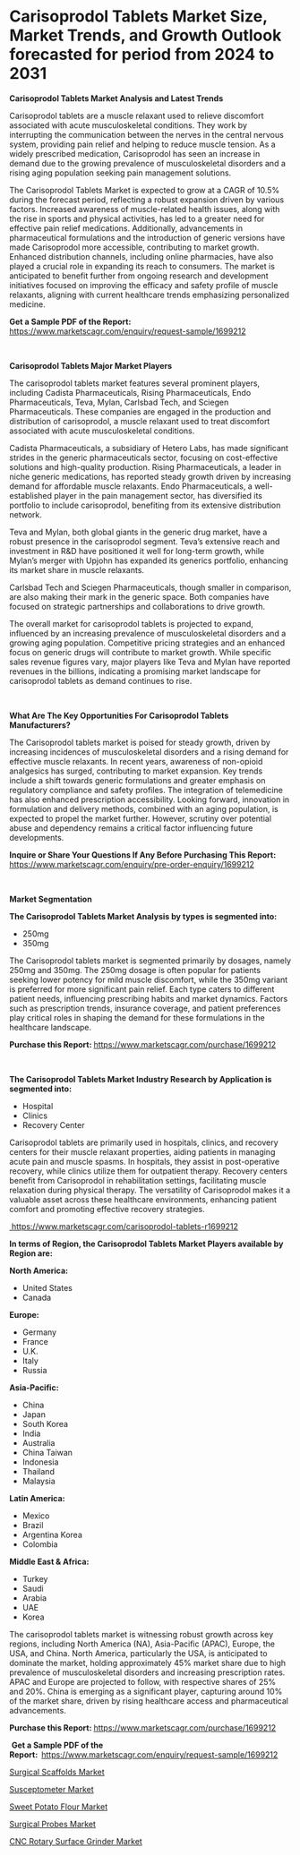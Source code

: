 <p><h1>Carisoprodol Tablets Market Size, Market Trends, and Growth Outlook forecasted for period from 2024 to 2031</h1></p><p><strong>Carisoprodol Tablets Market Analysis and Latest Trends</strong></p>
<p><p>Carisoprodol tablets are a muscle relaxant used to relieve discomfort associated with acute musculoskeletal conditions. They work by interrupting the communication between the nerves in the central nervous system, providing pain relief and helping to reduce muscle tension. As a widely prescribed medication, Carisoprodol has seen an increase in demand due to the growing prevalence of musculoskeletal disorders and a rising aging population seeking pain management solutions.</p><p>The Carisoprodol Tablets Market is expected to grow at a CAGR of 10.5% during the forecast period, reflecting a robust expansion driven by various factors. Increased awareness of muscle-related health issues, along with the rise in sports and physical activities, has led to a greater need for effective pain relief medications. Additionally, advancements in pharmaceutical formulations and the introduction of generic versions have made Carisoprodol more accessible, contributing to market growth. Enhanced distribution channels, including online pharmacies, have also played a crucial role in expanding its reach to consumers. The market is anticipated to benefit further from ongoing research and development initiatives focused on improving the efficacy and safety profile of muscle relaxants, aligning with current healthcare trends emphasizing personalized medicine.</p></p>
<p><strong>Get a Sample PDF of the Report:&nbsp;</strong> <a href="https://www.marketscagr.com/enquiry/request-sample/1699212?utm_campaign=1560&utm_medium=2&utm_source=Github&utm_content=ia&utm_term=20102024&utm_id=carisoprodol-tablets">https://www.marketscagr.com/enquiry/request-sample/1699212</a></p>
<p>&nbsp;</p>
<p><strong>Carisoprodol Tablets Major Market Players</strong></p>
<p><p>The carisoprodol tablets market features several prominent players, including Cadista Pharmaceuticals, Rising Pharmaceuticals, Endo Pharmaceuticals, Teva, Mylan, Carlsbad Tech, and Sciegen Pharmaceuticals. These companies are engaged in the production and distribution of carisoprodol, a muscle relaxant used to treat discomfort associated with acute musculoskeletal conditions.</p><p>Cadista Pharmaceuticals, a subsidiary of Hetero Labs, has made significant strides in the generic pharmaceuticals sector, focusing on cost-effective solutions and high-quality production. Rising Pharmaceuticals, a leader in niche generic medications, has reported steady growth driven by increasing demand for affordable muscle relaxants. Endo Pharmaceuticals, a well-established player in the pain management sector, has diversified its portfolio to include carisoprodol, benefiting from its extensive distribution network.</p><p>Teva and Mylan, both global giants in the generic drug market, have a robust presence in the carisoprodol segment. Teva’s extensive reach and investment in R&D have positioned it well for long-term growth, while Mylan’s merger with Upjohn has expanded its generics portfolio, enhancing its market share in muscle relaxants.</p><p>Carlsbad Tech and Sciegen Pharmaceuticals, though smaller in comparison, are also making their mark in the generic space. Both companies have focused on strategic partnerships and collaborations to drive growth.</p><p>The overall market for carisoprodol tablets is projected to expand, influenced by an increasing prevalence of musculoskeletal disorders and a growing aging population. Competitive pricing strategies and an enhanced focus on generic drugs will contribute to market growth. While specific sales revenue figures vary, major players like Teva and Mylan have reported revenues in the billions, indicating a promising market landscape for carisoprodol tablets as demand continues to rise.</p></p>
<p>&nbsp;</p>
<p><strong>What Are The Key Opportunities For Carisoprodol Tablets Manufacturers?</strong></p>
<p><p>The Carisoprodol tablets market is poised for steady growth, driven by increasing incidences of musculoskeletal disorders and a rising demand for effective muscle relaxants. In recent years, awareness of non-opioid analgesics has surged, contributing to market expansion. Key trends include a shift towards generic formulations and greater emphasis on regulatory compliance and safety profiles. The integration of telemedicine has also enhanced prescription accessibility. Looking forward, innovation in formulation and delivery methods, combined with an aging population, is expected to propel the market further. However, scrutiny over potential abuse and dependency remains a critical factor influencing future developments.</p></p>
<p><strong>Inquire or Share Your Questions If Any Before Purchasing This Report:</strong> <a href="https://www.marketscagr.com/enquiry/pre-order-enquiry/1699212?utm_campaign=1560&utm_medium=2&utm_source=Github&utm_content=ia&utm_term=20102024&utm_id=carisoprodol-tablets">https://www.marketscagr.com/enquiry/pre-order-enquiry/1699212</a></p>
<p>&nbsp;</p>
<p><strong>Market Segmentation</strong></p>
<p><strong>The Carisoprodol Tablets Market Analysis by types is segmented into:</strong></p>
<p><ul><li>250mg</li><li>350mg</li></ul></p>
<p><p>The Carisoprodol tablets market is segmented primarily by dosages, namely 250mg and 350mg. The 250mg dosage is often popular for patients seeking lower potency for mild muscle discomfort, while the 350mg variant is preferred for more significant pain relief. Each type caters to different patient needs, influencing prescribing habits and market dynamics. Factors such as prescription trends, insurance coverage, and patient preferences play critical roles in shaping the demand for these formulations in the healthcare landscape.</p></p>
<p><strong>Purchase this Report:&nbsp;</strong><a href="https://www.marketscagr.com/purchase/1699212?utm_campaign=1560&utm_medium=2&utm_source=Github&utm_content=ia&utm_term=20102024&utm_id=carisoprodol-tablets">https://www.marketscagr.com/purchase/1699212</a></p>
<p>&nbsp;</p>
<p><strong>The Carisoprodol Tablets Market Industry Research by Application is segmented into:</strong></p>
<p><ul><li>Hospital</li><li>Clinics</li><li>Recovery Center</li></ul></p>
<p><p>Carisoprodol tablets are primarily used in hospitals, clinics, and recovery centers for their muscle relaxant properties, aiding patients in managing acute pain and muscle spasms. In hospitals, they assist in post-operative recovery, while clinics utilize them for outpatient therapy. Recovery centers benefit from Carisoprodol in rehabilitation settings, facilitating muscle relaxation during physical therapy. The versatility of Carisoprodol makes it a valuable asset across these healthcare environments, enhancing patient comfort and promoting effective recovery strategies.</p></p>
<p><a href="https://www.marketscagr.com/carisoprodol-tablets-r1699212?utm_campaign=1560&utm_medium=2&utm_source=Github&utm_content=ia&utm_term=20102024&utm_id=carisoprodol-tablets">&nbsp;https://www.marketscagr.com/carisoprodol-tablets-r1699212</a></p>
<p><strong>In terms of Region, the Carisoprodol Tablets Market Players available by Region are:</strong></p>
<p>
    <p> <strong> North America: </strong>
        <ul>
            <li>United States</li>
            <li>Canada</li>
        </ul>
        </p> 
    <p> <strong> Europe: </strong>
        <ul>
            <li>Germany</li>
            <li>France</li>
            <li>U.K.</li>
            <li>Italy</li>
            <li>Russia</li>
        </ul>
        </p> 
    <p> <strong> Asia-Pacific: </strong>
        <ul>
            <li>China</li>
            <li>Japan</li>
            <li>South Korea</li>
            <li>India</li>
            <li>Australia</li>
            <li>China Taiwan</li>
            <li>Indonesia</li>
            <li>Thailand</li>
            <li>Malaysia</li>
        </ul>
        </p> 
    <p> <strong> Latin America: </strong>
        <ul>
            <li>Mexico</li>
            <li>Brazil</li>
            <li>Argentina Korea</li>
            <li>Colombia</li>
        </ul>
        </p> 
    <p> <strong> Middle East & Africa: </strong>
        <ul>
            <li>Turkey</li>
            <li>Saudi</li>
            <li>Arabia</li>
            <li>UAE</li>
            <li>Korea</li>
        </ul>
    </p>
    </p>
<p><p>The carisoprodol tablets market is witnessing robust growth across key regions, including North America (NA), Asia-Pacific (APAC), Europe, the USA, and China. North America, particularly the USA, is anticipated to dominate the market, holding approximately 45% market share due to high prevalence of musculoskeletal disorders and increasing prescription rates. APAC and Europe are projected to follow, with respective shares of 25% and 20%. China is emerging as a significant player, capturing around 10% of the market share, driven by rising healthcare access and pharmaceutical advancements.</p></p>
<p><strong>Purchase this Report: </strong><a href="https://www.marketscagr.com/purchase/1699212?utm_campaign=1560&utm_medium=2&utm_source=Github&utm_content=ia&utm_term=20102024&utm_id=carisoprodol-tablets">https://www.marketscagr.com/purchase/1699212</a></p>
<p>&nbsp;<strong>Get a Sample PDF of the Report:&nbsp;&nbsp;</strong><a href="https://www.marketscagr.com/enquiry/request-sample/1699212?utm_campaign=1560&utm_medium=2&utm_source=Github&utm_content=ia&utm_term=20102024&utm_id=carisoprodol-tablets">https://www.marketscagr.com/enquiry/request-sample/1699212</a></p>
<p><strong></strong></p>
<p><p><a href="https://www.linkedin.com/pulse/strategic-market-insights-navigating-global-surgical-j5gxe?utm_campaign=1560&utm_medium=2&utm_source=Github&utm_content=ia&utm_term=20102024&utm_id=carisoprodol-tablets">Surgical Scaffolds Market</a></p><p><a href="https://www.linkedin.com/pulse/market-dynamics-future-trends-global-susceptometer-sector-j9xoe?utm_campaign=1560&utm_medium=2&utm_source=Github&utm_content=ia&utm_term=20102024&utm_id=carisoprodol-tablets">Susceptometer Market</a></p><p><a href="https://www.linkedin.com/pulse/global-sweet-potato-flour-market-analysis-key-trends-future-xi4ze?utm_campaign=1560&utm_medium=2&utm_source=Github&utm_content=ia&utm_term=20102024&utm_id=carisoprodol-tablets">Sweet Potato Flour Market</a></p><p><a href="https://www.linkedin.com/pulse/surgical-probes-industry-forecast-market-shifts-strategic-g9c3e?utm_campaign=1560&utm_medium=2&utm_source=Github&utm_content=ia&utm_term=20102024&utm_id=carisoprodol-tablets">Surgical Probes Market</a></p><p><a href="https://issuu.com/reportprime-2/docs/cnc-rotary-surface-grinder-market-s_d7d5c3db8d8a10?utm_campaign=1560&utm_medium=2&utm_source=Github&utm_content=ia&utm_term=20102024&utm_id=carisoprodol-tablets">CNC Rotary Surface Grinder Market</a></p></p>
